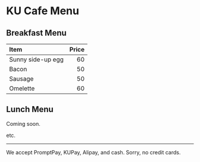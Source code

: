 # KU Cafe Menu

## Breakfast Menu

| Item                                   | Price |
|:---------------------------------------|------:|
| Sunny side-up egg                      |  60   |
| Bacon                                  |  50   |
| Sausage                                |  50   |
| Omelette                               |  60   |

## Lunch Menu

Coming soon.

etc.

---

We accept PromptPay, KUPay, Alipay, and cash. Sorry, no credit cards.
